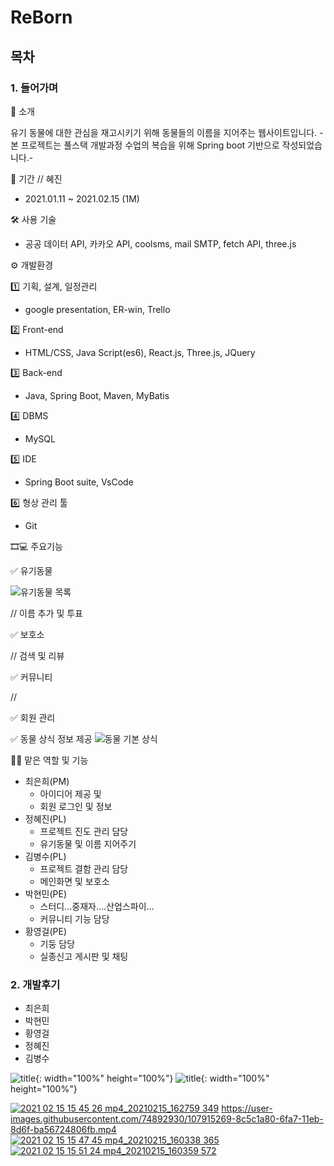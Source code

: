 # ReBorn

## 목차

### 1. 들어가며

📑 소개

유기 동물에 대한 관심을 재고시키기 위해 동물들의 이름을 지어주는 웹사이트입니다.
-본 프로젝트는 풀스택 개발과정 수업의 복습을 위해 Spring boot 기반으로 작성되었습니다.-

📆 기간   // 혜진

 - 2021.01.11 ~ 2021.02.15 (1M)

🛠 사용 기술 

 - 공공 데이터 API, 카카오 API, coolsms, mail SMTP, fetch API, three.js

⚙ 개발환경

1️⃣ 기획, 설계, 일정관리

- google presentation, ER-win, Trello

2️⃣ Front-end

- HTML/CSS, Java Script(es6), React.js, Three.js, JQuery

3️⃣ Back-end

- Java, Spring Boot, Maven, MyBatis

4️⃣ DBMS

- MySQL

5️⃣ IDE

- Spring Boot suite, VsCode

6️⃣ 형상 관리 툴

- Git

🎞💻 주요기능


✅ 유기동물

![유기동물 목록](https://user-images.githubusercontent.com/67853050/107916610-e78f0c80-6fa9-11eb-90a5-6abc0cb63c86.gif)

// 이름 추가 및 투표

✅ 보호소

// 검색 및 리뷰

✅ 커뮤니티

// 

✅ 회원 관리

✅ 동물 상식 정보 제공
![동물 기본 상식](https://blog.kakaocdn.net/dn/bvpT5d/btqXobxjBhl/VpKkir0jxAFfcMa4dNUPFK/img.gif)


👨‍🦲 맡은 역할 및 기능

- 최은희(PM)
    - 아이디어 제공 및
    - 회원 로그인 및 정보
- 정혜진(PL)
    - 프로젝트 진도 관리 담당
    - 유기동물 및 이름 지어주기
- 김병수(PL)
    - 프로젝트 결함 관리 담당
    - 메인화면 및 보호소
- 박현민(PE)
    - 스터디...중재자....산업스파이...
    - 커뮤니티 기능 담당
- 황영걸(PE)
    - 기둥 담당
    - 실종신고 게시판 및 채팅

### 2. 개발후기

- 최은희
- 박현민
- 황영걸
- 정혜진
- 김병수

![title](/img/myImg.png){: width="100%" height="100%"}
![title](https://imgur.com/gfXbJSe){: width="100%" height="100%"}











[![2021 02 15 15 45 26 mp4_20210215_162759 349](https://user-images.githubusercontent.com/74892930/107917181-d85c8e80-6faa-11eb-8817-a472245cdfe0.jpg)](https://user-images.githubusercontent.com/74892930/107915267-8a925700-6fa7-11eb-856a-1bb3c162a796.mp4)
https://user-images.githubusercontent.com/74892930/107915269-8c5c1a80-6fa7-11eb-8d6f-ba56724806fb.mp4
[![2021 02 15 15 47 45 mp4_20210215_160338 365](https://user-images.githubusercontent.com/74892930/107915352-ab5aac80-6fa7-11eb-9356-b9b81396480e.jpg)](https://user-images.githubusercontent.com/74892930/107915269-8c5c1a80-6fa7-11eb-8d6f-ba56724806fb.mp4)
[![2021 02 15 15 51 24 mp4_20210215_160359 572](https://user-images.githubusercontent.com/74892930/107915353-ab5aac80-6fa7-11eb-9203-f41559210c68.jpg)](https://user-images.githubusercontent.com/74892930/107915271-8cf4b100-6fa7-11eb-81fe-75c949e986f5.mp4)
